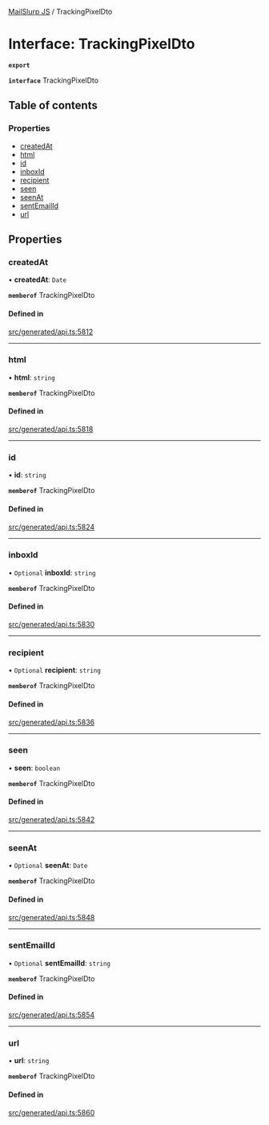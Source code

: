 [MailSlurp JS](../README.md) / TrackingPixelDto

# Interface: TrackingPixelDto

**`export`**

**`interface`** TrackingPixelDto

## Table of contents

### Properties

- [createdAt](TrackingPixelDto.md#createdat)
- [html](TrackingPixelDto.md#html)
- [id](TrackingPixelDto.md#id)
- [inboxId](TrackingPixelDto.md#inboxid)
- [recipient](TrackingPixelDto.md#recipient)
- [seen](TrackingPixelDto.md#seen)
- [seenAt](TrackingPixelDto.md#seenat)
- [sentEmailId](TrackingPixelDto.md#sentemailid)
- [url](TrackingPixelDto.md#url)

## Properties

### createdAt

• **createdAt**: `Date`

**`memberof`** TrackingPixelDto

#### Defined in

[src/generated/api.ts:5812](https://github.com/mailslurp/mailslurp-client/blob/5523864/src/generated/api.ts#L5812)

___

### html

• **html**: `string`

**`memberof`** TrackingPixelDto

#### Defined in

[src/generated/api.ts:5818](https://github.com/mailslurp/mailslurp-client/blob/5523864/src/generated/api.ts#L5818)

___

### id

• **id**: `string`

**`memberof`** TrackingPixelDto

#### Defined in

[src/generated/api.ts:5824](https://github.com/mailslurp/mailslurp-client/blob/5523864/src/generated/api.ts#L5824)

___

### inboxId

• `Optional` **inboxId**: `string`

**`memberof`** TrackingPixelDto

#### Defined in

[src/generated/api.ts:5830](https://github.com/mailslurp/mailslurp-client/blob/5523864/src/generated/api.ts#L5830)

___

### recipient

• `Optional` **recipient**: `string`

**`memberof`** TrackingPixelDto

#### Defined in

[src/generated/api.ts:5836](https://github.com/mailslurp/mailslurp-client/blob/5523864/src/generated/api.ts#L5836)

___

### seen

• **seen**: `boolean`

**`memberof`** TrackingPixelDto

#### Defined in

[src/generated/api.ts:5842](https://github.com/mailslurp/mailslurp-client/blob/5523864/src/generated/api.ts#L5842)

___

### seenAt

• `Optional` **seenAt**: `Date`

**`memberof`** TrackingPixelDto

#### Defined in

[src/generated/api.ts:5848](https://github.com/mailslurp/mailslurp-client/blob/5523864/src/generated/api.ts#L5848)

___

### sentEmailId

• `Optional` **sentEmailId**: `string`

**`memberof`** TrackingPixelDto

#### Defined in

[src/generated/api.ts:5854](https://github.com/mailslurp/mailslurp-client/blob/5523864/src/generated/api.ts#L5854)

___

### url

• **url**: `string`

**`memberof`** TrackingPixelDto

#### Defined in

[src/generated/api.ts:5860](https://github.com/mailslurp/mailslurp-client/blob/5523864/src/generated/api.ts#L5860)
